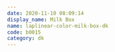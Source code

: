 ```yaml
---
date: 2020-11-10 08:09:14
display_name: Milk Box
name: laplinear-color-milk-box-dk
code: b0015
category: dk
---
```

